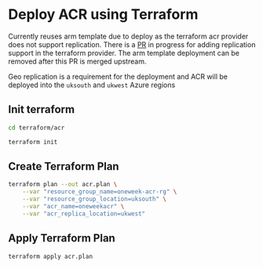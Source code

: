 # Deploy ACR using Terraform
Currently reuses arm template due to deploy as the terraform acr provider does not support replication.  There is a [PR](https://github.com/terraform-providers/terraform-provider-azurerm/pull/2055) in progress for adding replication support in the terraform provider.  The arm template deployment can be removed after this PR is merged upstream.

Geo replication is a requirement for the deployment and ACR will be deployed into the `uksouth` and `ukwest` Azure regions


## Init terraform

```bash
cd terraform/acr
```

```bash
terraform init
```

## Create Terraform Plan

```bash
terraform plan --out acr.plan \
    --var "resource_group_name=oneweek-acr-rg" \
    --var "resource_group_location=uksouth" \
    --var "acr_name=oneweekacr" \
    --var "acr_replica_location=ukwest"
```

## Apply Terraform Plan

```bash
terraform apply acr.plan
```